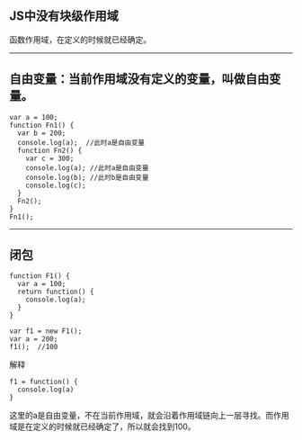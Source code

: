 ## JS中没有块级作用域
函数作用域，在定义的时候就已经确定。

- - -
## 自由变量：当前作用域没有定义的变量，叫做自由变量。

    var a = 100;
    function Fn1() {
      var b = 200;
      console.log(a);  //此时a是自由变量
      function Fn2() {
        var c = 300;
        console.log(a); //此时a是自由变量
        console.log(b); //此时b是自由变量
        console.log(c); 
      }
      Fn2();
    }
    Fn1();


- - -
## 闭包
    function F1() {
      var a = 100;
      return function() {
        console.log(a);
      }
    }

    var f1 = new F1();
    var a = 200;
    f1();  //100

解释

    f1 = function() {
      console.log(a)
    }

这里的a是自由变量，不在当前作用域，就会沿着作用域链向上一层寻找。而作用域是在定义的时候就已经确定了，所以就会找到100。
